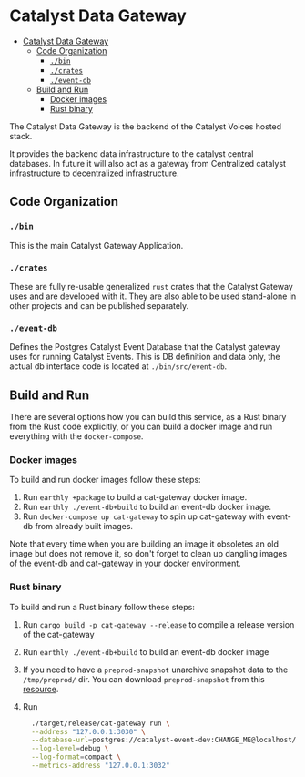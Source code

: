 # Catalyst Data Gateway

* [Catalyst Data Gateway](#catalyst-data-gateway)
    * [Code Organization](#code-organization)
        * [`./bin`](#bin)
        * [`./crates`](#crates)
        * [`./event-db`](#event-db)
    * [Build and Run](#build-and-run)
        * [Docker images](#docker-images)
        * [Rust binary](#rust-binary)

The Catalyst Data Gateway is the backend of the Catalyst Voices hosted stack.

It provides the backend data infrastructure to the catalyst central databases.
In future it will also act as a gateway from Centralized catalyst infrastructure to decentralized infrastructure.

## Code Organization

### `./bin`

This is the main Catalyst Gateway Application.

### `./crates`

These are fully re-usable generalized `rust` crates that the Catalyst Gateway uses and are developed with it.
They are also able to be used stand-alone in other projects and can be published separately.

### `./event-db`

Defines the Postgres Catalyst Event Database that the Catalyst gateway uses for running Catalyst Events.
This is DB definition and data only, the actual db interface code is located at `./bin/src/event-db`.

## Build and Run

There are several options how you can build this service,
as a Rust binary from the Rust code explicitly,
or you can build a docker image and run everything with the `docker-compose`.

### Docker images

To build and run docker images follow these steps:

1. Run `earthly +package` to build a cat-gateway docker image.
2. Run `earthly ./event-db+build` to build an event-db docker image.
3. Run `docker-compose up cat-gateway` to spin up cat-gateway with event-db from already built images.

Note that every time when you are building an image it obsoletes an old image but does not remove it,
so don't forget to clean up dangling images of the event-db and cat-gateway in your docker environment.

### Rust binary

To build and run a Rust binary follow these steps:

1. Run `cargo build -p cat-gateway --release`
  to compile a release version of the cat-gateway
2. Run `earthly ./event-db+build` to build an event-db docker image
3. If you need to have a `preprod-snapshot` unarchive snapshot data to the `/tmp/preprod/` dir.
  You can download `preprod-snapshot` from this
  [resource](https://mithril.network/explorer/?aggregator=https%3A%2F%2Faggregator.release-preprod.api.mithril.network%2Faggregator).
4. Run

    ```sh
      ./target/release/cat-gateway run \
      --address "127.0.0.1:3030" \
      --database-url=postgres://catalyst-event-dev:CHANGE_ME@localhost/CatalystEventDev \
      --log-level=debug \
      --log-format=compact \
      --metrics-address "127.0.0.1:3032"
    ```
